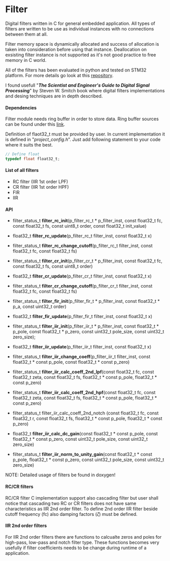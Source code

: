 # Filter
Digital filters written in C for general embedded application. All types of filters are written to be use as individual instances with no connections between them at all.

Filter memory space is dynamically allocated and success of allocation is taken into consideration before using that instance. Deallocation on exsisting filter instance is not supported as it's not good practice to free memory in C world.

All of the filters has been evaluated in python and tested on STM32 platform. For more details
go look at this [repository](https://github.com/ZiGaMi/filters).

I found usefull "***The Scientist and Engineer's Guide to Digital Signal Processing***" by Steven W. Smitch book where digital filters implementations and desing techniques are in depth described. 

#### Dependencies
Filter module needs ring buffer in order to store data. Ring buffer sources can be found under this [link](https://github.com/Misc-library-for-DSP/ring_buffer). 

Definition of flaot32_t must be provided by user. In current implementation it is defined in "*project_config.h*". Just add following statement to your code where it suits the best.

```C
// Define float
typedef float float32_t;
```

#### List of all filters
 - RC filter (IIR 1st order LPF)
 - CR filter (IIR 1st order HPF)
 - FIR
 - IIR

 #### API

 - filter_status_t **filter_rc_init**(p_filter_rc_t * p_filter_inst, const float32_t fc, const float32_t fs, const uint8_t order, const float32_t init_value)
- float32_t	**filter_rc_update**(p_filter_rc_t filter_inst, const float32_t x)
- filter_status_t **filter_rc_change_cutoff**(p_filter_rc_t filter_inst, const float32_t fc, const float32_t fs)

 - filter_status_t **filter_cr_init**(p_filter_cr_t * p_filter_inst, const float32_t fc, const float32_t fs, const uint8_t order)
 - float32_t **filter_cr_update**(p_filter_cr_t filter_inst, const float32_t x)
 - filter_status_t **filter_cr_change_cutoff**(p_filter_cr_t filter_inst, const float32_t fc, const float32_t fs)

 - filter_status_t **filter_fir_init**(p_filter_fir_t * p_filter_inst, const float32_t * p_a, const uint32_t order)
 - float32_t **filter_fir_update**(p_filter_fir_t filter_inst, const float32_t x)

 - filter_status_t **filter_iir_init**(p_filter_iir_t * p_filter_inst, const float32_t * p_pole, const float32_t * p_zero, const uint32_t pole_size, const uint32_t zero_size);
 - float32_t **filter_iir_update**(p_filter_iir_t filter_inst, const float32_t x)
 - filter_status_t **filter_iir_change_coeff**(p_filter_iir_t filter_inst, const float32_t * const p_pole, const float32_t * const p_zero)
 - filter_status_t **filter_iir_calc_coeff_2nd_lpf**(const float32_t fc, const float32_t zeta, const float32_t fs, float32_t * const p_pole, float32_t * const p_zero)
 - filter_status_t **filter_iir_calc_coeff_2nd_hpf**(const float32_t fc, const float32_t zeta, const float32_t fs, float32_t * const p_pole, float32_t * const p_zero)
 - filter_status_t filter_iir_calc_coeff_2nd_notch	(const float32_t fc, const float32_t r, const float32_t fs, float32_t * const p_pole, float32_t * const p_zero)
 - float32_t **filter_iir_calc_dc_gain**(const float32_t * const p_pole, const float32_t * const p_zero, const uint32_t pole_size, const uint32_t zero_size)
 - filter_status_t **filter_iir_norm_to_unity_gain**(const float32_t * const p_pole, float32_t * const p_zero, const uint32_t pole_size, const uint32_t zero_size)

 NOTE: Detailed usage of filters be found in doxygen!

 #### RC/CR filters
 RC/CR filter C implementation support also cascading filter but user shall notice that cascading two RC or CR filters does not have same characteristics as IIR 2nd order filter. To define 2nd order IIR filter beside cutoff frequency (fc) also damping factors ($\zeta$) must be defined.

 #### IIR 2nd order filters
 For IIR 2nd order filters there are functions to calcualte zeros and poles for high-pass, low-pass and notch filter type. These functions becomes very usefully if filter coefficients needs to be change during runtime of a application. 
